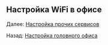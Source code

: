 ## Настройка WiFi в офисе






Далее: [Настройка прочих сервисов](./other_settings.md)

Назад: [Настройка головного офиса](./main_office.md)